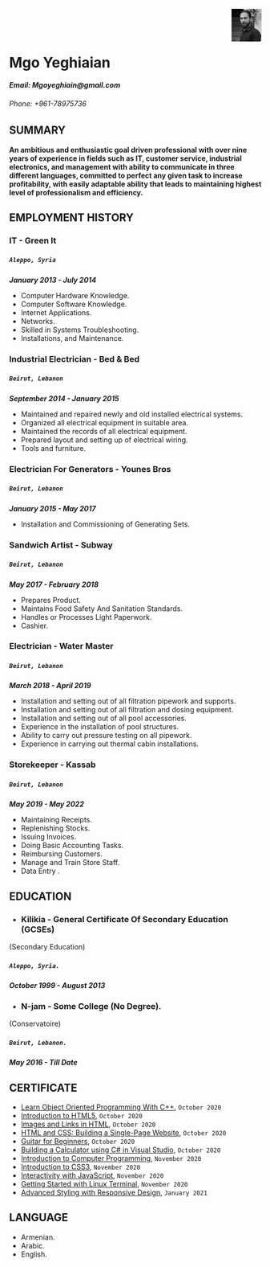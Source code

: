 <img align="right" width="12%" src="./Img/Img.jpeg"/><br><br><br>

# Mgo Yeghiaian

 **_Email: Mgoyeghiain@gmail.com_**

###### Phone: +961-78975736
## SUMMARY

**An ambitious and enthusiastic goal driven professional with over nine years of experience in fields such as IT,
customer service, industrial electronics, and management with ability to communicate in three different
languages, committed to perfect any given task to increase profitability, with easily adaptable ability that leads
to maintaining highest level of professionalism and efficiency.**

## EMPLOYMENT HISTORY

### IT - Green It
##### `Aleppo, Syria`  
**_January 2013 - July 2014_**

  - Computer Hardware Knowledge.
- Computer Software Knowledge.
- Internet Applications.
- Networks.
- Skilled in Systems Troubleshooting.
- Installations, and Maintenance.

### Industrial Electrician - Bed & Bed
##### `Beirut, Lebanon`
**_September 2014 - January 2015_**

- Maintained and repaired newly and old installed electrical systems.
- Organized all electrical equipment in suitable area.
- Maintained the records of all electrical equipment.
- Prepared layout and setting up of electrical wiring.
- Tools and furniture.

### Electrician For Generators - Younes Bros
##### `Beirut, Lebanon`
**_January 2015 - May 2017_**

- Installation and Commissioning of Generating Sets.

### Sandwich Artist - Subway  
##### `Beirut, Lebanon`  
**_May 2017 - February 2018_**

- Prepares Product.
- Maintains Food Safety And Sanitation Standards.
- Handles or Processes Light Paperwork.
- Cashier.

### Electrician - Water Master
##### `Beirut, Lebanon`
**_March 2018 - April 2019_**

- Installation and setting out of all filtration pipework and supports.
- Installation and setting out of all filtration and dosing equipment.
- Installation and setting out of all pool accessories.
- Experience in the installation of pool structures.
- Ability to carry out pressure testing on all pipework.
- Experience in carrying out thermal cabin installations.

### Storekeeper - Kassab
##### `Beirut, Lebanon`
**_May 2019 - May 2022_**

- Maintaining Receipts.
- Replenishing Stocks.
- Issuing Invoices.
- Doing Basic Accounting Tasks.
- Reimbursing Customers.
- Manage and Train Store Staff.
- Data Entry .
## EDUCATION

- ###  Kilikia - General Certificate Of Secondary Education (GCSEs)
(Secondary Education)
##### `Aleppo, Syria.`
 **_October 1999 - August 2013_**


- ###  N-jam - Some College (No Degree).
(Conservatoire)
##### `Beirut, Lebanon.`
 **_May 2016 - Till Date_**

 ## CERTIFICATE

- [Learn Object Oriented Programming With C++](https://www.coursera.org/account/accomplishments/verify/6FK9M2JWSW28?authType=google&completeMode=existingCourser), `October 2020`
- [Introduction to HTML5](Https://www.coursera.org/account/accomplishments/verify/EGADSFV63ZSE),                                      `October 2020`
-  [Images and Links in HTML](https://www.coursera.org/account/accomplishments/verify/XZUHR2X5DUJC),     `October 2020`
- [HTML and CSS: Building a Single-Page Website](https://www.coursera.org/account/accomplishments/verify/52KP7SAQ4PK6), `October 2020`
- [Guitar for Beginners](https://www.coursera.org/account/accomplishments/verify/C892PAAXD5ML),  `October 2020`
- [Building a Calculator using C# in Visual Studio](https://www.coursera.org/account/accomplishments/verify/WX8EXYHFWQBZ), `October 2020`
- [Introduction to Computer Programming](https://www.coursera.org/account/accomplishments/verify/BYWB8YQ447UQ), ``November 2020``
- [Introduction to CSS3](https://www.coursera.org/account/accomplishments/verify/BS3QBWLD3R6N), ``November 2020``
- [Interactivity with JavaScript](https://www.coursera.org/account/accomplishments/verify/5CJCQZPWSAE8), ``November 2020``
- [Getting Started with Linux Terminal](https://www.coursera.org/account/accomplishments/verify/MDL8VU6N8V36), ``November 2020``
- [Advanced Styling with Responsive Design](https://www.coursera.org/account/accomplishments/verify/N2FA35JZMG3G), ``January 2021``

## LANGUAGE
- Armenian.
- Arabic.
- English.